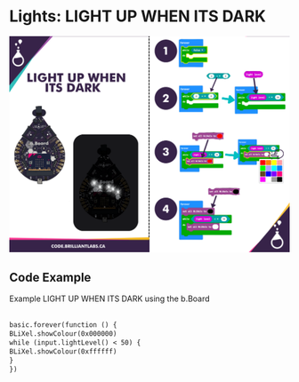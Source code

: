 # Lights:  LIGHT UP WHEN ITS DARK

![Light_Up_Dark-EN](https://github.com/Brilliant-Labs/code.bl/blob/code_alpha/packaged/docs/static/mb/projects/bboard-tutorials-cards/2_Lights/Lights7/Light_Up_Dark-EN.png?raw=true "Light_Up_Dark-EN")

## Code Example

Example   LIGHT UP WHEN ITS DARK using the b.Board

```blocks

basic.forever(function () {
BLiXel.showColour(0x000000)
while (input.lightLevel() < 50) {
BLiXel.showColour(0xffffff)
}
})

```